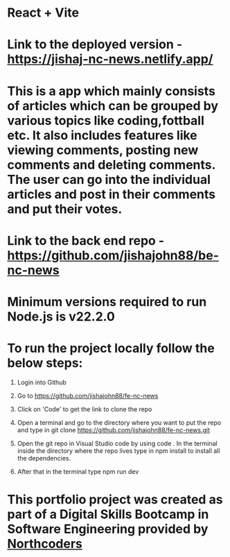 # React + Vite

# Link to the deployed version - https://jishaj-nc-news.netlify.app/

# This is a app which mainly consists of articles which can be grouped by various topics like coding,fottball etc. It also includes features like viewing comments, posting new comments and deleting comments. The user can go into the individual articles and post in their comments and put their votes.

# Link to the back end repo - https://github.com/jishajohn88/be-nc-news

# Minimum versions required to run Node.js is v22.2.0

# To run the project locally follow the below steps:

1. Login into Github

2. Go to https://github.com/jishajohn88/fe-nc-news

3. Click on 'Code' to get the link to clone the repo

4. Open a terminal and go to the directory where you want to put the repo and type in git clone https://github.com/jishajohn88/fe-nc-news.git

5. Open the git repo in Visual Studio code by using code . In the terminal inside the directory where the repo lives type in npm install to install all the dependencies.

6. After that in the terminal type npm run dev

# This portfolio project was created as part of a Digital Skills Bootcamp in Software Engineering provided by [Northcoders](https://northcoders.com/)

